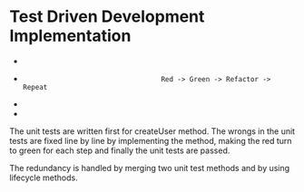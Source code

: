 # Test Driven Development Implementation
-
-
                                        Red -> Green -> Refactor -> Repeat
-
-
The unit tests are written first for createUser method. 
The wrongs in the unit tests are fixed line by line by implementing the method, 
making the red turn to green for each step and finally the unit tests are passed.

The redundancy is handled by merging two unit test methods and by using lifecycle methods.

